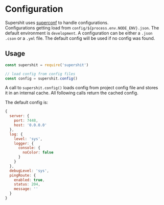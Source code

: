 Configuration
=============

Supershit uses [superconf](https://npmjs.org/packages/superconf) to handle configurations.  
Configurations getting load from `config/${process.env.NODE_ENV}.json`. The default environment is `development`. A configuration can be either a `.json` `.cson` or  a `.yml` file. The default config will be used if no config was found.

Usage
-----

```js
const supershit = require('supershit')

// load config from config files
const config = supershit.config()
```

A call to `supershit.config()` loads config from project config file and stores it in an internal cache. All following calls return the cached config.

The default config is:

```js
{
  server: {
    port: 7448,
    host: '0.0.0.0'
  },
  log: {
    level: 'sys',
    logger: {
      console: {
        noColor: false
      }
    }
  },
  debugLevel: 'sys',
  pingRoute: {
    enabled: true,
    status: 204,
    message: ''
  }
}
```
